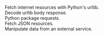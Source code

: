 Fetch internet resources with Python's urllib.  
Decode urllib body response.  
Python package requests.  
Fetch JSON resources.  
Manipulate data from an external service.
